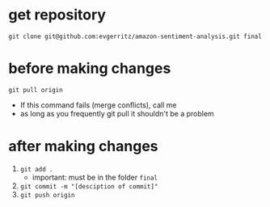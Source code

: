 # get repository

`git clone git@github.com:evgerritz/amazon-sentiment-analysis.git final`

# before making changes

`git pull origin`
- If this command fails (merge conflicts), call me
- as long as you frequently git pull it shouldn't be a problem

# after making changes

1. `git add .`
    - important: must be in the folder `final`  
2. `git commit -m "[desciption of commit]"`  
3. `git push origin`  

